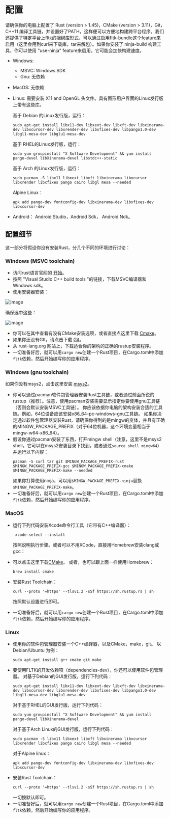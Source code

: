 # 配置

请确保你的电脑上配置了 Rust (version > 1.45)，CMake (version > 3.11)，Git， C++11 编译工具链，并设置好了PATH，这样便可以方便地构建跨平台程序。我们还提供了特定平台上fltk的捆绑库形式，可以通过启用fltk-bundle这个feature来启用（这里会用到curl来下载库，tar来解包）。如果你安装了 ninja-build 构建工具，你可以使用 "use-ninja" feature来启用。它可能会加快构建速度。

- Windows: 
    - MSVC: Windows SDK
    - Gnu: 无依赖
- MacOS: 无依赖
- Linux: 需要安装 X11 and OpenGL 头文件。具有图形用户界面的Linux发行版上带有这些库。

    基于 Debian 的Linux发行版，运行：
    ```
    sudo apt-get install libx11-dev libxext-dev libxft-dev libxinerama-dev libxcursor-dev libxrender-dev libxfixes-dev libpango1.0-dev libgl1-mesa-dev libglu1-mesa-dev
    ```
    基于 RHEL的Linux发行版，运行：
    ```
    sudo yum groupinstall "X Software Development" && yum install pango-devel libXinerama-devel libstdc++-static
    ```
    基于 Arch 的Linux发行版，运行：
    ```
    sudo pacman -S libx11 libxext libxft libxinerama libxcursor libxrender libxfixes pango cairo libgl mesa --needed
    ```
    Alpine Linux：
    ```
    apk add pango-dev fontconfig-dev libxinerama-dev libxfixes-dev libxcursor-dev
    ```
- Android： Android Studio，Android Sdk， Android Ndk。

## 配置细节
这一部分将假设你没有安装Rust，分几个不同的环境进行讨论：

### Windows (MSVC toolchain)
- 访问rust语言官网的 [开始](https://www.rust-lang.org/learn/get-started)。
- 按照 "Visual Studio C++ build tools "的链接，下载MSVC编译器和Windows sdk。
- 使用安装器安装：

![image](https://user-images.githubusercontent.com/37966791/116013495-2dff8800-a639-11eb-8e4c-8c6228e00abc.png)

确保选中这些：

![image](https://user-images.githubusercontent.com/37966791/116013520-48d1fc80-a639-11eb-934a-fac6609135b4.png)

- 你可以在其中查看有没有CMake安装选项，或者直接点这里下载 [Cmake](https://cmake.org/download/)。
- 如果你还没有GIt，请点击下载 [Git](https://git-scm.com/downloads)。
- 从 rust-lang.org 网站上，下载适合你的架构的正确的rustup安装程序。
- 一切准备好后，就可以用`cargo new`创建一个Rust项目，在Cargo.toml中添加`fltk`依赖，然后开始编写你的应用程序。

### Windows (gnu toolchain)
如果你没有msys2，点击这里安装 [msys2](https://www.msys2.org/)。

- 你可以通过pacman软件包管理器安装Rust工具链，或者通过前面所说的rustup（推荐）。注意，使用pacman安装需要显示指定你要使用gnu工具链（否则会默认安装MSVC工具链）。
你应该依据你电脑的架构安装合适的工具链。例如，64位设备应该安装x86_64-pc-windows-gnu工具链。
如果你决定通过软件包管理器安装Rust，请确保你得到的是mingw的变体，并且有正确的MINGW_PACKAGE_PREFIX（对于64位机器，这个环境变量相当于mingw-w64-x86_64）。
- 假设你通过pacman安装了东西，打开mingw shell（注意，这里不是msys2 shell，它可以在msys2安装目录下找到，或者通过`source shell mingw64`）并运行以下内容：
    ```
    pacman -S curl tar git $MINGW_PACKAGE_PREFIX-rust $MINGW_PACKAGE_PREFIX-gcc $MINGW_PACKAGE_PREFIX-cmake $MINGW_PACKAGE_PREFIX-make --needed
    ```
    如果你打算使用ninja，可以用`$MINGW_PACKAGE_PREFIX-ninja`替换`$MINGW_PACKAGE_PREFIX-make`。
- 一切准备好后，就可以用`cargo new`创建一个Rust项目，在Cargo.toml中添加`fltk`依赖，然后开始编写你的应用程序。

### MacOS
- 运行下列代码安装Xcode命令行工具（它带有C++编译器）：
    ```
     xcode-select --install
    ```
    按照说明执行步骤。或者可以不用XCode，直接用Homebrew安装clang或gcc：
- 可以点击这里下载[CMake](https://cmake.org/download/)。
    或者，也可以跟上面一样使用Homebrew：
    ```
    brew install cmake
    ```

- 安装Rust Toolchain：
    ```
    curl --proto '=https' --tlsv1.2 -sSf https://sh.rustup.rs | sh
    ```

    按照默认设置进行即可。
- 一切准备好后，就可以用`cargo new`创建一个Rust项目，在Cargo.toml中添加`fltk`依赖，然后开始编写你的应用程序。

### Linux
- 使用你的软件包管理器安装一个C++编译器，以及CMake，make，git。
以Debian/Ubuntu 为例：
    ```
    sudo apt-get install g++ cmake git make
    ```
- 要使用FLTK的开发依赖项（dependencies-dev），你还可以使用软件包管理器。
对基于Debian的GUI发行版，运行下列代码：
    ```
    sudo apt-get install libx11-dev libxext-dev libxft-dev libxinerama-dev libxcursor-dev libxrender-dev libxfixes-dev libpango1.0-dev libgl1-mesa-dev libglu1-mesa-dev
    ```
    对于基于RHEL的GUI发行版，运行下列代码：
    ```
    sudo yum groupinstall "X Software Development" && yum install pango-devel libXinerama-devel
    ```
    对于基于Arch Linux的GUI发行版，运行下列代码：
    ```
    sudo pacman -S libx11 libxext libxft libxinerama libxcursor libxrender libxfixes pango cairo libgl mesa --needed
    ```
    对于Alpine linux：
    ```
    apk add pango-dev fontconfig-dev libxinerama-dev libxfixes-dev libxcursor-dev
    ```
- 安装Rust Toolchain：
    ```
    curl --proto '=https' --tlsv1.2 -sSf https://sh.rustup.rs | sh
    ```
    一切按默认即可。
- 一切准备好后，就可以用`cargo new`创建一个Rust项目，在Cargo.toml中添加`fltk`依赖，然后开始编写你的应用程序。
